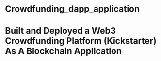 # Crowdfunding_dapp_application
# Built and Deployed a Web3 Crowdfunding Platform (Kickstarter) As A Blockchain Application
